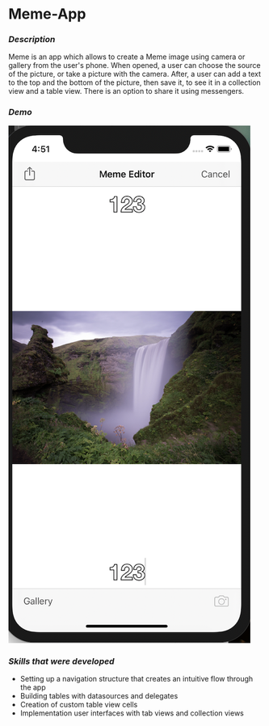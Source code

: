 # Meme-App

### _Description_

Meme is an app which allows to create a Meme image using camera or gallery from the user's phone. 
When opened, a user can choose the source of the picture, or take a picture with the camera. 
After, a user can add a text to the top and the bottom of the picture, then save it, to see it in a collection view and a table view. 
There is an option to share it using messengers. 

### _Demo_ 

<img src="https://github.com/elina-mns/Meme-1.0/blob/32eee8de90708caf4b88700141675c7d2767b0d2/Demo/Demo%20picture.png"/>

### _Skills that were developed_

* Setting up a navigation structure that creates an intuitive flow through the app
* Building tables with datasources and delegates
* Creation of custom table view cells
* Implementation user interfaces with tab views and collection views
